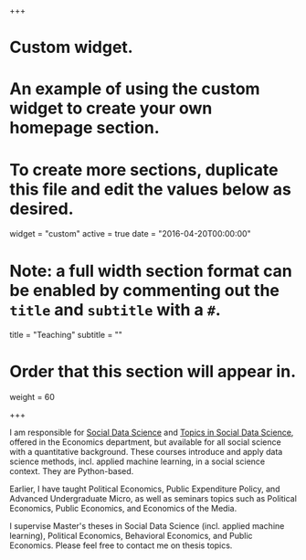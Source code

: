 +++
# Custom widget.
# An example of using the custom widget to create your own homepage section.
# To create more sections, duplicate this file and edit the values below as desired.
widget = "custom"
active = true
date = "2016-04-20T00:00:00"

# Note: a full width section format can be enabled by commenting out the `title` and `subtitle` with a `#`.
title = "Teaching"
subtitle = ""

# Order that this section will appear in.
weight = 60

+++

I am responsible for [Social Data Science](https://abjer.github.io/sds) and [Topics in Social Data Science](https://github.com/abjer/tsds/wiki), offered in the Economics department, but available for all social science with a quantitative background. These courses introduce and apply data science methods, incl. applied machine learning, in a social science context. They are Python-based.

Earlier, I have taught Political Economics, Public Expenditure Policy, and Advanced Undergraduate Micro, as well as seminars topics such as Political Economics, Public Economics, and Economics of the Media.

I supervise Master's theses in Social Data Science (incl. applied machine learning), Political Economics, Behavioral Economics, and Public Economics. Please feel free to contact me on thesis topics.   
